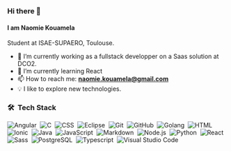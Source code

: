 <!--
inspiration from : https://github.com/durgeshsamariya/awesome-github-profile-readme-templates

More precisely from AVS1508 and Adam-pw.

-->
<!--
**NKouamela/NKouamela** is a ✨ _special_ ✨ repository because its `README.md` (this file) appears on your GitHub profile.

Here are some ideas to get you started:

- 🔭 I’m currently working on ...
- 🌱 I’m currently learning ...
- 👯 I’m looking to collaborate on ...
- 🤔 I’m looking for help with ...
- 💬 Ask me about ...
- 📫 How to reach me: ...
- 😄 Pronouns: ...
- ⚡ Fun fact: ...
-->

### Hi there 👋

#### I am Naomie Kouamela

Student at ISAE-SUPAERO, Toulouse.

<!-- + linkedin -->

- 🔭 I’m currently working as a fullstack developper on a Saas solution at DCO2.
- 🌱 I’m currently learning React
- 📫 How to reach me: **naomie.kouamela@gmail.com**
- 💡  I like to explore new technologies.

### 🛠 &nbsp;Tech Stack
<!-- matlab -->
![Angular](https://img.shields.io/badge/-Angular-05122A?style=flat&logo=Angular&logoColor=dd1b16)&nbsp;
![C](https://img.shields.io/badge/-C-05122A?style=flat&logo=C&logoColor=A8B9CC)&nbsp;
![CSS](https://img.shields.io/badge/-CSS-05122A?style=flat&logo=CSS3&logoColor=1572B6)&nbsp;
![Eclipse](https://img.shields.io/badge/-Eclipse-05122A?style=flat&logo=eclipse-ide&logoColor=2C2255)&nbsp;
![Git](https://img.shields.io/badge/-Git-05122A?style=flat&logo=git)&nbsp;
![GitHub](https://img.shields.io/badge/-GitHub-05122A?style=flat&logo=github)&nbsp;
![Golang](https://img.shields.io/badge/-Golang-05122A?style=flat&logo=GoLand&logoColor=29BEB0)&nbsp;
![HTML](https://img.shields.io/badge/-HTML-05122A?style=flat&logo=HTML5)&nbsp;
![Ionic](https://img.shields.io/badge/-Ionic-05122A?style=flat&logo=ionic&logoColor=4981FF)&nbsp;
![Java](https://img.shields.io/badge/-Java-05122A?style=flat&logo=Java&logoColor=FFA518)&nbsp;
![JavaScript](https://img.shields.io/badge/-JavaScript-05122A?style=flat&logo=javascript)&nbsp;
![Markdown](https://img.shields.io/badge/-Markdown-05122A?style=flat&logo=markdown)&nbsp;
![Node.js](https://img.shields.io/badge/-Node.js-05122A?style=flat&logo=node.js)&nbsp;
![Python](https://img.shields.io/badge/-Python-05122A?style=flat&logo=python)&nbsp;
![React](https://img.shields.io/badge/-React-05122A?style=flat&logo=react)&nbsp;
![Sass](https://img.shields.io/badge/-Sass-05122A?style=flat&logo=sass&logoColor=4981FF)&nbsp;
![PostgreSQL](https://img.shields.io/badge/-PostgreSQL-05122A?style=flat&logo=PostgreSQL&logoColor=336791)&nbsp;
![Typescript](https://img.shields.io/badge/-TypeScript-05122A?style=flat&logo=typescript)&nbsp;
![Visual Studio Code](https://img.shields.io/badge/-Visual%20Studio%20Code-05122A?style=flat&logo=visual-studio-code&logoColor=007ACC)&nbsp;

<!-- ### ⚙️ &nbsp;GitHub Analytics -->
